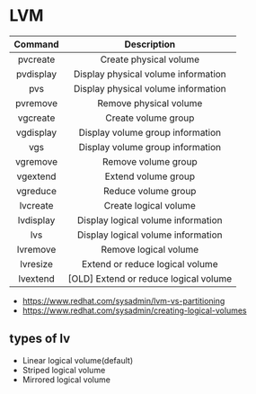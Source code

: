 # LVM

| Command   |                Description              |
| :-------: | :--------------------------------------:|
| pvcreate	| Create physical volume                  |
| pvdisplay	| Display physical volume information     |
| pvs	      | Display physical volume information     |
| pvremove	| Remove physical volume                  |
| vgcreate	| Create volume group                     |
| vgdisplay	| Display volume group information        |
| vgs	      | Display volume group information        |
| vgremove	| Remove volume group                     |
| vgextend	| Extend  volume group                    |
| vgreduce	| Reduce volume group                     |
| lvcreate	| Create logical volume                   |
| lvdisplay	| Display logical volume information      |
| lvs	      | Display logical volume information      |
| lvremove	| Remove logical volume                   |
| lvresize  |	Extend or reduce logical volume         |
| lvextend  |	[OLD] Extend or reduce logical volume   |


- https://www.redhat.com/sysadmin/lvm-vs-partitioning
- https://www.redhat.com/sysadmin/creating-logical-volumes



## types of lv

- Linear logical volume(default)
- Striped logical volume
- Mirrored logical volume